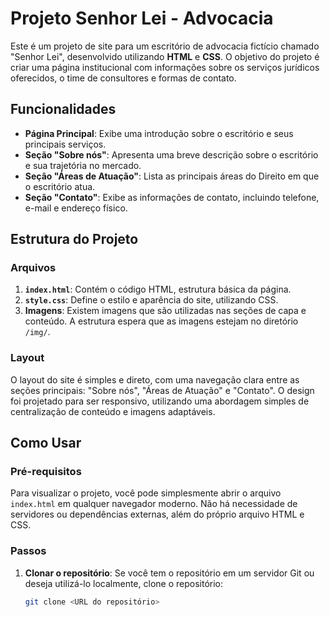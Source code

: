 # Projeto Senhor Lei - Advocacia

Este é um projeto de site para um escritório de advocacia fictício chamado "Senhor Lei", desenvolvido utilizando **HTML** e **CSS**. O objetivo do projeto é criar uma página institucional com informações sobre os serviços jurídicos oferecidos, o time de consultores e formas de contato.

## Funcionalidades

- **Página Principal**: Exibe uma introdução sobre o escritório e seus principais serviços.
- **Seção "Sobre nós"**: Apresenta uma breve descrição sobre o escritório e sua trajetória no mercado.
- **Seção "Áreas de Atuação"**: Lista as principais áreas do Direito em que o escritório atua.
- **Seção "Contato"**: Exibe as informações de contato, incluindo telefone, e-mail e endereço físico.

## Estrutura do Projeto

### Arquivos

1. **`index.html`**: Contém o código HTML, estrutura básica da página.
2. **`style.css`**: Define o estilo e aparência do site, utilizando CSS.
3. **Imagens**: Existem imagens que são utilizadas nas seções de capa e conteúdo. A estrutura espera que as imagens estejam no diretório `/img/`.

### Layout

O layout do site é simples e direto, com uma navegação clara entre as seções principais: "Sobre nós", "Áreas de Atuação" e "Contato". O design foi projetado para ser responsivo, utilizando uma abordagem simples de centralização de conteúdo e imagens adaptáveis.

## Como Usar

### Pré-requisitos

Para visualizar o projeto, você pode simplesmente abrir o arquivo `index.html` em qualquer navegador moderno. Não há necessidade de servidores ou dependências externas, além do próprio arquivo HTML e CSS.

### Passos

1. **Clonar o repositório**:
   Se você tem o repositório em um servidor Git ou deseja utilizá-lo localmente, clone o repositório:
   ```bash
   git clone <URL do repositório>
